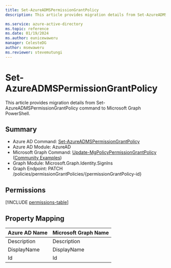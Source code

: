 ```yaml
---
title: Set-AzureADMSPermissionGrantPolicy
description: This article provides migration details from Set-AzureADMSPermissionGrantPolicy command to Microsoft Graph PowerShell.

ms.service: azure-active-directory
ms.topic: reference
ms.date: 01/19/2024
ms.author: eunicewaweru
manager: CelesteDG
author: msewaweru
ms.reviewer: stevemutungi
---
```


# Set-AzureADMSPermissionGrantPolicy

This article provides migration details from Set-AzureADMSPermissionGrantPolicy command to Microsoft Graph PowerShell.

## Summary

+ Azure AD Command: [Set-AzureADMSPermissionGrantPolicy](/powershell/module/azuread/set-azureadmspermissiongrantpolicy)
+ Azure AD Module: AzureAD
+ Microsoft Graph Command: [Update-MgPolicyPermissionGrantPolicy](/powershell/module/microsoft.graph.identity.signins/update-mgpolicypermissiongrantpolicy) ([Community Examples](https://github.com/orgs/msgraph/discussions?discussions_q=Update-MgPolicyPermissionGrantPolicy))
+ Graph Module: Microsoft.Graph.Identity.SignIns
+ Graph Endpoint:  PATCH /policies/permissionGrantPolicies/{permissionGrantPolicy-id}

## Permissions

[!INCLUDE [permissions-table](~/graphref/api-reference/v1.0/includes/permissions/permissiongrantpolicy-update-permissions.md)]

## Property Mapping

|Azure AD Name|Microsoft Graph Name|
|---|---|
|Description|Description|
|DisplayName|DisplayName|
|Id|Id|